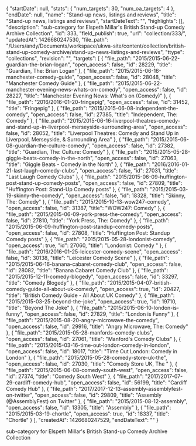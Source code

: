 {
  "startDate": null, 
  "stats": {
    "num_targets": 30, 
    "num_oa_targets": 4
  }, 
  "endDate": null, 
  "name": "Stand-up news, listings and reviews", 
  "title": "Stand-up news, listings and reviews", 
  "startDateText": "", 
  "highlights": [], 
  "description": "sub-category for Elspeth Millar's British Stand-up Comedy Archive Collection", 
  "id": 333, 
  "field_publish": true, 
  "url": "collection/333/", 
  "updatedAt": 1426680247530, 
  "file_path": "/Users/andy/Documents/workspace/ukwa-site/content/collection/british-stand-up-comedy-archive/stand-up-news-listings-and-reviews", 
  "ttype": "collections", 
  "revision": "", 
  "targets": [
    {
      "file_path": "2015/2015-06-22-guardian-the-brian-logan", 
      "open_access": false, 
      "id": 28229, 
      "title": "Guardian, The: Brian Logan"
    }, 
    {
      "file_path": "2015/2015-06-16-manchester-comedy-guide", 
      "open_access": false, 
      "id": 28048, 
      "title": "Manchester Comedy Guide"
    }, 
    {
      "file_path": "2015/2015-06-22-manchester-evening-news-whats-on-comedy", 
      "open_access": false, 
      "id": 28227, 
      "title": "Manchester Evening News: What's on (Comedy)"
    }, 
    {
      "file_path": "2016/2016-01-20-fringepig", 
      "open_access": false, 
      "id": 31452, 
      "title": "Fringepig"
    }, 
    {
      "file_path": "2015/2015-06-08-independent-the-comedy", 
      "open_access": false, 
      "id": 27385, 
      "title": "Independent, The: Comedy"
    }, 
    {
      "file_path": "2015/2015-06-16-liverpool-theatres-comedy-and-stand-up-in-liverpool-merseyside-surrounding-area", 
      "open_access": false, 
      "id": 28052, 
      "title": "Liverpool Theatres: Comedy and Stand Up in Liverpool, Merseyside, & Surrounding Area"
    }, 
    {
      "file_path": "2015/2015-06-08-guardian-the-culture-comedy", 
      "open_access": false, 
      "id": 27382, 
      "title": "Guardian, The: Culture: Comedy"
    }, 
    {
      "file_path": "2015/2015-05-28-giggle-beats-comedy-in-the-north", 
      "open_access": false, 
      "id": 27063, 
      "title": "Giggle Beats - Comedy in the North"
    }, 
    {
      "file_path": "2016/2016-01-21-last-laugh-comedy-clubs", 
      "open_access": false, 
      "id": 27031, 
      "title": "Last Laugh Comedy Clubs"
    }, 
    {
      "file_path": "2015/2015-06-09-huffington-post-stand-up-comedy-posts", 
      "open_access": false, 
      "id": 27809, 
      "title": "Huffington Post: Stand-Up Comedy posts"
    }, 
    {
      "file_path": "2015/2015-03-19-skinny-the-comedy", 
      "open_access": false, 
      "id": 18328, 
      "title": "Skinny, The: Comedy"
    }, 
    {
      "file_path": "2015/2015-10-13-wow247-comedy", 
      "open_access": false, 
      "id": 31387, 
      "title": "WOW247: Comedy"
    }, 
    {
      "file_path": "2015/2015-06-09-york-press-the-comedy", 
      "open_access": false, 
      "id": 27810, 
      "title": "York Press, The: Comedy"
    }, 
    {
      "file_path": "2015/2015-06-09-huffington-post-standup-comedy-posts", 
      "open_access": false, 
      "id": 27808, 
      "title": "Huffington Post: Standup Comedy posts"
    }, 
    {
      "file_path": "2015/2015-05-28-londonist-comedy", 
      "open_access": true, 
      "id": 27060, 
      "title": "Londonist: Comedy "
    }, 
    {
      "file_path": "2016/2016-01-25-leicester-comedy-scene", 
      "open_access": false, 
      "id": 30138, 
      "title": "Leicester Comedy Scene"
    }, 
    {
      "file_path": "2015/2015-06-16-banana-cabaret-comedy-club", 
      "open_access": false, 
      "id": 28082, 
      "title": "Banana Cabaret Comedy Club"
    }, 
    {
      "file_path": "2015/2015-12-11-comedy-blogedy", 
      "open_access": false, 
      "id": 33297, 
      "title": "Comedy Blogedy"
    }, 
    {
      "file_path": "2015/2015-04-07-british-comedy-guide-all-about-uk-comedy", 
      "open_access": true, 
      "id": 20427, 
      "title": "British Comedy Guide - All About UK Comedy"
    }, 
    {
      "file_path": "2015/2015-03-25-beyond-the-joke", 
      "open_access": true, 
      "id": 19710, 
      "title": "Beyond The Joke"
    }, 
    {
      "file_path": "2015/2015-06-10-london-is-funny", 
      "open_access": false, 
      "id": 27829, 
      "title": "London is Funny"
    }, 
    {
      "file_path": "2015/2015-08-20-angry-microwave-the-comedy", 
      "open_access": false, 
      "id": 29916, 
      "title": "Angry Microwave, The: Comedy"
    }, 
    {
      "file_path": "2015/2015-05-28-manfords-comedy-clubs", 
      "open_access": false, 
      "id": 27061, 
      "title": "Manford's Comedy Clubs"
    }, 
    {
      "file_path": "2015/2015-03-16-time-out-london-comedy-in-london", 
      "open_access": false, 
      "id": 18017, 
      "title": "Time Out London: Comedy in London"
    }, 
    {
      "file_path": "2015/2015-05-28-comedy-store-uk-the", 
      "open_access": false, 
      "id": 27030, 
      "title": "Comedy Store UK, The "
    }, 
    {
      "file_path": "2015/2015-06-08-comedy-south-west", 
      "open_access": false, 
      "id": 27374, 
      "title": "Comedy South West"
    }, 
    {
      "file_path": "2017/2017-07-29-cardiff-comedy-hub", 
      "open_access": false, 
      "id": 56199, 
      "title": "Cardiff Comedy Hub"
    }, 
    {
      "file_path": "2017/2017-12-13-assembly-assemblyfest-on-twitter", 
      "open_access": false, 
      "id": 29809, 
      "title": "Assembly (@AssemblyFest) on Twitter"
    }, 
    {
      "file_path": "2015/2015-08-12-assembly", 
      "open_access": false, 
      "id": 13305, 
      "title": "Assembly"
    }, 
    {
      "file_path": "2015/2015-03-19-chortle", 
      "open_access": true, 
      "id": 18337, 
      "title": "Chortle"
    }
  ], 
  "createdAt": 1426680247529, 
  "endDateText": ""
}

sub-category for Elspeth Millar's British Stand-up Comedy Archive Collection